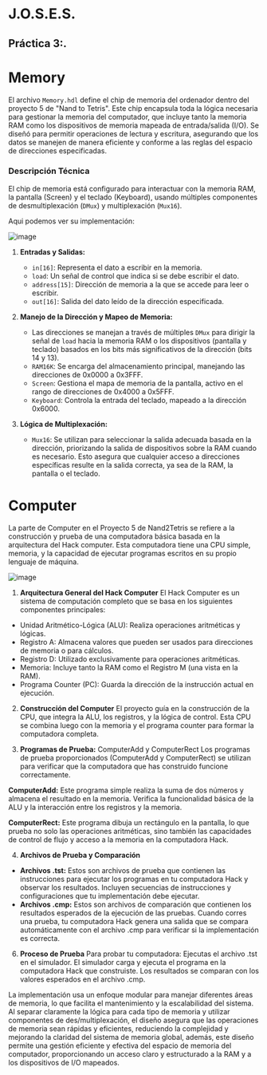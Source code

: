 # J.O.S.E.S.
## Práctica 3:.


# Memory


El archivo `Memory.hdl` define el chip de memoria del ordenador dentro del proyecto 5 de "Nand to Tetris". Este chip encapsula toda la lógica necesaria para gestionar la memoria del computador, que incluye tanto la memoria RAM como los dispositivos de memoria mapeada de entrada/salida (I/O). Se diseñó para permitir operaciones de lectura y escritura, asegurando que los datos se manejen de manera eficiente y conforme a las reglas del espacio de direcciones especificadas.

### Descripción Técnica
El chip de memoria está configurado para interactuar con la memoria RAM, la pantalla (Screen) y el teclado (Keyboard), usando múltiples componentes de desmultiplexación (`DMux`) y multiplexación (`Mux16`). 

Aqui podemos ver su implementación:

![image](https://github.com/user-attachments/assets/777c0845-38e4-4759-98a7-f758460c3c25)


1. **Entradas y Salidas:**
   - `in[16]`: Representa el dato a escribir en la memoria.
   - `load`: Un señal de control que indica si se debe escribir el dato.
   - `address[15]`: Dirección de memoria a la que se accede para leer o escribir.
   - `out[16]`: Salida del dato leído de la dirección especificada.

2. **Manejo de la Dirección y Mapeo de Memoria:**
   - Las direcciones se manejan a través de múltiples `DMux` para dirigir la señal de `load` hacia la memoria RAM o los dispositivos (pantalla y teclado) basados en los bits más significativos de la dirección (bits 14 y 13).
   - `RAM16K`: Se encarga del almacenamiento principal, manejando las direcciones de 0x0000 a 0x3FFF.
   - `Screen`: Gestiona el mapa de memoria de la pantalla, activo en el rango de direcciones de 0x4000 a 0x5FFF.
   - `Keyboard`: Controla la entrada del teclado, mapeado a la dirección 0x6000.

3. **Lógica de Multiplexación:**
   - `Mux16`: Se utilizan para seleccionar la salida adecuada basada en la dirección, priorizando la salida de dispositivos sobre la RAM cuando es necesario. Esto asegura que cualquier acceso a direcciones específicas resulte en la salida correcta, ya sea de la RAM, la pantalla o el teclado.

# Computer
La parte de Computer en el Proyecto 5 de Nand2Tetris se refiere a la construcción y prueba de una computadora básica basada en la arquitectura del Hack computer. Esta computadora tiene una CPU simple, memoria, y la capacidad de ejecutar programas escritos en su propio lenguaje de máquina.

![image](https://github.com/user-attachments/assets/6f34bbdf-6145-4b52-8c79-0637246c3aa4)

1. **Arquitectura General del Hack Computer**
El Hack Computer es un sistema de computación completo que se basa en los siguientes componentes principales:

- Unidad Aritmético-Lógica (ALU): Realiza operaciones aritméticas y lógicas.
- Registro A: Almacena valores que pueden ser usados para direcciones de memoria o para cálculos.
- Registro D: Utilizado exclusivamente para operaciones aritméticas.
- Memoria: Incluye tanto la RAM como el Registro M (una vista en la RAM).
- Programa Counter (PC): Guarda la dirección de la instrucción actual en ejecución.

2. **Construcción del Computer**
El proyecto guía en la construcción de la CPU, que integra la ALU, los registros, y la lógica de control. Esta CPU se combina luego con la memoria y el programa counter para formar la computadora completa.

3. **Programas de Prueba:** ComputerAdd y ComputerRect
Los programas de prueba proporcionados (ComputerAdd y ComputerRect) se utilizan para verificar que la computadora que has construido funcione correctamente. 

**ComputerAdd:**
Este programa simple realiza la suma de dos números y almacena el resultado en la memoria. Verifica la funcionalidad básica de la ALU y la interacción entre los registros y la memoria.

**ComputerRect:**
Este programa dibuja un rectángulo en la pantalla, lo que prueba no solo las operaciones aritméticas, sino también las capacidades de control de flujo y acceso a la memoria en la computadora Hack.

4. **Archivos de Prueba y Comparación**

- **Archivos .tst:**
Estos son archivos de prueba que contienen las instrucciones para ejecutar los programas en tu computadora Hack y observar los resultados. Incluyen secuencias de instrucciones y configuraciones que tu implementación debe ejecutar.
- **Archivos .cmp:**
Estos son archivos de comparación que contienen los resultados esperados de la ejecución de las pruebas. Cuando corres una prueba, tu computadora Hack genera una salida que se compara automáticamente con el archivo .cmp para verificar si la implementación es correcta.

6. **Proceso de Prueba**
Para probar tu computadora:
Ejecutas el archivo .tst en el simulador.
El simulador carga y ejecuta el programa en la computadora Hack que construiste.
Los resultados se comparan con los valores esperados en el archivo .cmp.

La implementación usa un enfoque modular para manejar diferentes áreas de memoria, lo que facilita el mantenimiento y la escalabilidad del sistema. Al separar claramente la lógica para cada tipo de memoria y utilizar componentes de des/multiplexación, el diseño asegura que las operaciones de memoria sean rápidas y eficientes, reduciendo la complejidad y mejorando la claridad del sistema de memoria global, además, este diseño permite una gestión eficiente y efectiva del espacio de memoria del computador, proporcionando un acceso claro y estructurado a la RAM y a los dispositivos de I/O mapeados. 

